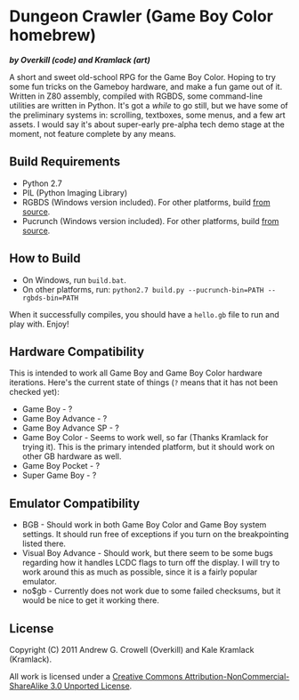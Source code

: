 Dungeon Crawler (Game Boy Color homebrew)
=========================================
***by Overkill (code) and Kramlack (art)***

A short and sweet old-school RPG for the Game Boy Color. Hoping to try some fun tricks on the Gameboy hardware, and make a fun game out of it. Written in Z80 assembly, compiled with RGBDS, some command-line utilities are written in Python. It's got a *while* to go still, but we have some of the preliminary systems in: scrolling, textboxes, some menus, and a few art assets. I would say it's about super-early pre-alpha tech demo stage at the moment, not feature complete by any means.

Build Requirements
------------------
* Python 2.7
* PIL (Python Imaging Library)
* RGBDS (Windows version included). For other platforms, build [from source](https://github.com/bentley/rgbds).
* Pucrunch (Windows version included). For other platforms, build [from source](http://www.cs.tut.fi/~albert/Dev/pucrunch/).

How to Build
------------
* On Windows, run `build.bat`.
* On other platforms, run:
    `python2.7 build.py --pucrunch-bin=PATH --rgbds-bin=PATH`


When it successfully compiles, you should have a `hello.gb` file to run and play with. Enjoy!

Hardware Compatibility
----------------------

This is intended to work all Game Boy and Game Boy Color hardware iterations. Here's the current state of things (`?` means that it has not been checked yet):

* Game Boy - ?
* Game Boy Advance - ?
* Game Boy Advance SP - ?
* Game Boy Color - Seems to work well, so far (Thanks Kramlack for trying it). This is the primary intended platform, but it should work on other GB hardware as well.
* Game Boy Pocket - ?
* Super Game Boy - ?

Emulator Compatibility
----------------------
* BGB - Should work in both Game Boy Color and Game Boy system settings. It should run free of exceptions if you turn on the breakpointing listed there.
* Visual Boy Advance - Should work, but there seem to be some bugs regarding how it handles LCDC flags to turn off the display. I will try to work around this as much as possible, since it is a fairly popular emulator.
* no$gb - Currently does not work due to some failed checksums, but it would be nice to get it working there.

License
-------
Copyright (C) 2011 Andrew G. Crowell (Overkill) and Kale Kramlack (Kramlack).

All work is licensed under a [Creative Commons Attribution-NonCommercial-ShareAlike 3.0 Unported License](http://creativecommons.org/licenses/by-nc-sa/3.0/).